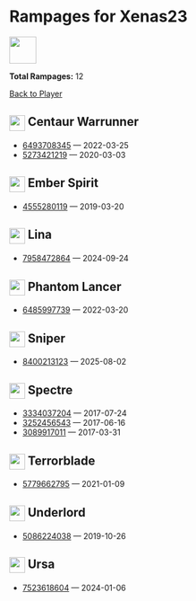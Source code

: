 # Rampages for Xenas23
<img src="https://avatars.steamstatic.com/16392e7c2bf30770c48c4b989eef4a19f237d548_full.jpg" width="48" height="48"/>

**Total Rampages:** 12

[Back to Player](./README.md)

## <img src="https://cdn.cloudflare.steamstatic.com/apps/dota2/images/dota_react/heroes/centaur.png" width="28" style="vertical-align:middle"/> Centaur Warrunner

- [6493708345](https://www.opendota.com/matches/6493708345) — 2022-03-25
- [5273421219](https://www.opendota.com/matches/5273421219) — 2020-03-03

## <img src="https://cdn.cloudflare.steamstatic.com/apps/dota2/images/dota_react/heroes/ember_spirit.png" width="28" style="vertical-align:middle"/> Ember Spirit

- [4555280119](https://www.opendota.com/matches/4555280119) — 2019-03-20

## <img src="https://cdn.cloudflare.steamstatic.com/apps/dota2/images/dota_react/heroes/lina.png" width="28" style="vertical-align:middle"/> Lina

- [7958472864](https://www.opendota.com/matches/7958472864) — 2024-09-24

## <img src="https://cdn.cloudflare.steamstatic.com/apps/dota2/images/dota_react/heroes/phantom_lancer.png" width="28" style="vertical-align:middle"/> Phantom Lancer

- [6485997739](https://www.opendota.com/matches/6485997739) — 2022-03-20

## <img src="https://cdn.cloudflare.steamstatic.com/apps/dota2/images/dota_react/heroes/sniper.png" width="28" style="vertical-align:middle"/> Sniper

- [8400213123](https://www.opendota.com/matches/8400213123) — 2025-08-02

## <img src="https://cdn.cloudflare.steamstatic.com/apps/dota2/images/dota_react/heroes/spectre.png" width="28" style="vertical-align:middle"/> Spectre

- [3334037204](https://www.opendota.com/matches/3334037204) — 2017-07-24
- [3252456543](https://www.opendota.com/matches/3252456543) — 2017-06-16
- [3089917011](https://www.opendota.com/matches/3089917011) — 2017-03-31

## <img src="https://cdn.cloudflare.steamstatic.com/apps/dota2/images/dota_react/heroes/terrorblade.png" width="28" style="vertical-align:middle"/> Terrorblade

- [5779662795](https://www.opendota.com/matches/5779662795) — 2021-01-09

## <img src="https://cdn.cloudflare.steamstatic.com/apps/dota2/images/dota_react/heroes/abyssal_underlord.png" width="28" style="vertical-align:middle"/> Underlord

- [5086224038](https://www.opendota.com/matches/5086224038) — 2019-10-26

## <img src="https://cdn.cloudflare.steamstatic.com/apps/dota2/images/dota_react/heroes/ursa.png" width="28" style="vertical-align:middle"/> Ursa

- [7523618604](https://www.opendota.com/matches/7523618604) — 2024-01-06

